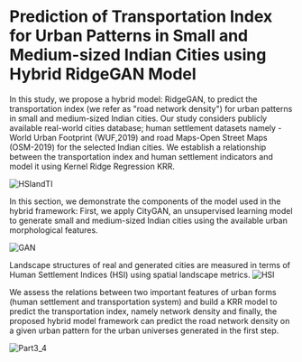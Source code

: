 # Prediction of Transportation Index for Urban Patterns in Small and Medium-sized Indian Cities using Hybrid RidgeGAN Model

In this study, we propose a hybrid model: RidgeGAN, to predict the transportation index (we refer as "road network density") for urban patterns in small and medium-sized Indian cities. Our study considers publicly available real-world cities database; human settlement datasets namely - World Urban Footprint (WUF,2019) and road Maps-Open Street Maps (OSM-2019) for the selected Indian cities. We establish a relationship between the transportation index and human settlement indicators and model it using Kernel Ridge Regression KRR.

![HSIandTI](https://github.com/Rahisha-Thottolil/RidgeGAN/assets/135572437/0cdbe943-337b-4239-a895-01ef52593c18)

In this section, we demonstrate the components of the model used in the hybrid framework:
First, we apply CityGAN, an unsupervised learning model to generate small and medium-sized Indian cities using the available urban morphological features. 

![GAN](https://github.com/Rahisha-Thottolil/RidgeGAN/assets/135572437/7aff00ac-d810-4ce8-b014-a3c21b8d9e91)

Landscape structures of real and generated cities are measured in terms of Human Settlement Indices (HSI) using spatial landscape metrics. 
![HSI](https://github.com/Rahisha-Thottolil/RidgeGAN/assets/135572437/8571ed3b-df40-439e-b955-e7b56bb9825c)

We assess the relations between two important features of urban forms (human settlement and transportation system) and build a KRR model to predict the transportation index, namely network density and finally, the proposed hybrid model framework can predict the road network density on a given urban pattern for the urban universes generated in the first step.

![Part3_4](https://github.com/Rahisha-Thottolil/RidgeGAN/assets/135572437/7d29c85c-2e23-4139-a23d-d53b26bdb076)
